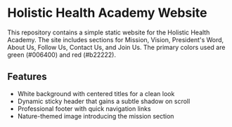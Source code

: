 # Holistic Health Academy Website

This repository contains a simple static website for the Holistic Health Academy. The site includes sections for Mission, Vision, President's Word, About Us, Follow Us, Contact Us, and Join Us. The primary colors used are green (#006400) and red (#b22222).

## Features
- White background with centered titles for a clean look
- Dynamic sticky header that gains a subtle shadow on scroll
- Professional footer with quick navigation links
- Nature-themed image introducing the mission section
